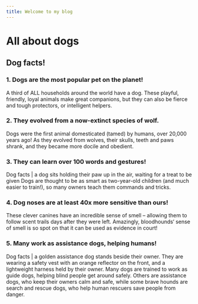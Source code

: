 ```yaml
---
title: Welcome to my blog
---
```


<h1>All about dogs</h1>


<h2>Dog facts!</h2>


<h3>1. Dogs are the most popular pet on the planet!</h3>
A third of ALL households around the world have a dog. These playful, friendly, loyal animals make great companions, but they can also be fierce and tough protectors, or intelligent helpers.

<h3>2. They evolved from a now-extinct species of wolf.</h3>
Dogs were the first animal domesticated (tamed) by humans, over 20,000 years ago! As they evolved from wolves, their skulls, teeth and paws shrank, and they became more docile and obedient.

<h3>3. They can learn over 100 words and gestures!</h3>
Dog facts | a dog sits holding their paw up in the air, waiting for a treat to be given
Dogs are thought to be as smart as two-year-old children (and much easier to train!), so many owners teach them commands and tricks.

<h3>4. Dog noses are at least 40x more sensitive than ours!</h3>
These clever canines have an incredible sense of smell – allowing them to follow scent trails days after they were left. Amazingly, bloodhounds‘ sense of smell is so spot on that it can be used as evidence in court!

<h3>5. Many work as assistance dogs, helping humans!</h3>
Dog facts | a golden assistance dog stands beside their owner. They are wearing a safety vest with an orange reflector on the front, and a lightweight harness held by their owner.
Many dogs are trained to work as guide dogs, helping blind people get around safely. Others are assistance dogs, who keep their owners calm and safe, while some brave hounds are search and rescue dogs, who help human rescuers save people from danger.
